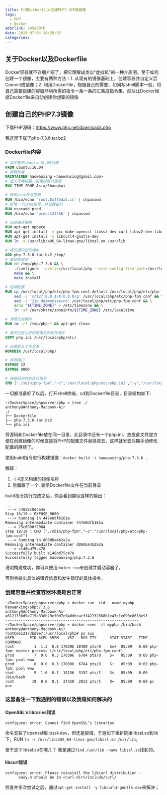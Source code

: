 ```yaml
---
title: 利用Dockerfile创建PHP7.3环境镜像
tags:
  - PHP
  - Docker
abbrlink: a05a90fb
date: 2019-07-04 10:39:55
categories:
---
```


## 关于Docker以及Dockerfile

Docker容器就不详细介绍了，把它理解成类似“虚拟机”的一种介质吧。至于如何创建一个镜像，主要有两种方法：1. 从现有的镜像基础上，创建容器并自定义后Commit成镜像；2. 利用Dockerfile，根据自己的需要，如同写shell脚本一般，将自己需要搭建的容器环境所需的指令一条一条的汇集成指令集，然后让Docker根据Dockerfile来自动创建你想要的镜像

## 创建自己的PHP7.3镜像

下载PHP源码：https://www.php.net/downloads.php

我这里下载了php-7.3.6.tar.bz2
### Dockerfile内容

```Dockerfile
# 指定基于ubuntu:16.04创建
FROM ubuntu:16.04
# 声明作者
MAINTAINER haowanxing <haowanxing@gmail.com>
# 定义环境变量，设置时区时使用
ENV TIME_ZONE Asia/Shanghai

# 修改root账号密码
RUN /bin/echo 'root:0x4f5da2.cn' | chpasswd
# 新增一个prod账号，并设置密码
RUN useradd prod
RUN /bin/echo 'prod:123456' | chpasswd

# 安装编译依赖
RUN apt-get update
RUN apt-get install -y gcc make openssl libssl-dev curl libbz2-dev libxml2-dev libjpeg-dev libpng-dev libfreetype6-dev libzip-dev
RUN apt-get install -y libcurl4-gnutls-dev
RUN ln -s /usr/lib/x86_64-linux-gnu/libssl.so /usr/lib

# 拷贝源码到环境中
ADD php-7.3.6.tar.bz2 /tmp/
# 编译和安装
RUN cd /tmp/php-7.3.6 && \
	./configure --prefix=/usr/local/php --with-config-file-path=/usr/local/php/etc --enable-fpm --with-fpm-user=prod --with-fpm-group=prod --with-mysqli --with-pdo-mysql --with-iconv-dir --with-freetype-dir --with-jpeg-dir --with-png-dir --with-zlib --with-libxml-dir=/usr --enable-xml --disable-rpath --enable-bcmath --enable-shmop --enable-sysvsem --enable-inline-optimization --with-curl --enable-mbregex --enable-mbstring --enable-ftp --with-gd --with-openssl --with-mhash --enable-pcntl --enable-sockets --with-xmlrpc --enable-zip --enable-soap --without-pear --with-gettext --disable-fileinfo --enable-maintainer-zts && \
	make && \
	make install

# 后续配置
RUN cp /usr/local/php/etc/php-fpm.conf.default /usr/local/php/etc/php-fpm.conf && \
	sed -i 's/127.0.0.1/0.0.0.0/g' /usr/local/php/etc/php-fpm.conf && \
	sed -i "21a daemonize=no" /usr/local/php/etc/php-fpm.conf && \
	echo "${TIME_ZONE}" > /etc/timezone && \
	ln -sf /usr/share/zoneinfo/${TIME_ZONE} /etc/localtime

# 清理无用缓存
RUN rm -rf /tmp/php-* && apt-get clean

# 拷贝已定义好的配置文件到环境中
COPY php.ini /usr/local/php/etc/

# 设置默认工作目录
WORKDIR /usr/local/php/

# 声明端口
EXPOSE 22
EXPOSE 9000

# 容器启动时的执行指令
CMD ["./sbin/php-fpm","-c","/usr/local/php/etc/php.ini","-y","/usr/local/php/etc/php-fpm.conf"]
```

一切都准备好了以后，打开shell终端，cd到Dockerfile目录，目录结构如下:

```
~/DockerSpace/phpserver/php » tree ./                                                                                                                                           anthony@Anthony-Macbook-Air
./
├── Dockerfile
├── php-7.3.6.tar.bz2
└── php.ini
```

将源码和Dockerfile放在同一目录，此目录中还有一个php.ini，放置此文件是方便在创建镜像的时候直接将PHP的配置文件替换进去，这样就省去后期手动修改配置的麻烦了。

使用build指令进行构建镜像：`docker build -t haowanxing/php:7.3.6 .`

解释：

1. -t #定义构建的镜像名称
2. 后面跟了一个`.`表示Dockerfile文件在当前目录

build指令执行完成之后，你会看到类似这样的输出：

```
...
 ---> c4838c0eca4a
Step 18/19 : EXPOSE 9000
 ---> Running in 447e0dfb161a
Removing intermediate container 447e0dfb161a
 ---> 25c6980f2084
Step 19/19 : CMD ["./sbin/php-fpm","-c","/usr/local/php/etc/php-fpm.conf"]
 ---> Running in d00d6a4b2a2a
Removing intermediate container d00d6a4b2a2a
 ---> e146bd75c478
Successfully built e146bd75c478
Successfully tagged haowanxing/php:7.3.6
```

说明构建成功，你可以使用`docker run`来创建并启动容器了。

否则会输出具体的错误信息和发生错误的具体指令。

### 创建容器并检查容器环境是否正常

```
~/DockerSpace/phpserver/php » docker run -itd --name myphp haowanxing/php:7.3.6                                                                                                 anthony@Anthony-Macbook-Air
a612173bd9e715a838b29ef0d7e94ddbcac3f42232668b1e43e1e090c8633e9f
------------------------------------------------------------
~/DockerSpace/phpserver/php » docker exec -it myphp /bin/bash                                                                                                                   anthony@Anthony-Macbook-Air
root@a612173bd9e7:/usr/local/php# ps aux
USER       PID %CPU %MEM    VSZ   RSS TTY      STAT START   TIME COMMAND
root         1  1.3  0.8 170396 18408 pts/0    Ss+  05:09   0:00 php-fpm: master process (/usr/local/php/etc/php-fpm.conf)
prod         7  0.0  0.3 170396  6784 pts/0    S+   05:09   0:00 php-fpm: pool www
prod         8  0.0  0.3 170396  6784 pts/0    S+   05:09   0:00 php-fpm: pool www
root         9  1.6  0.1  18236  3192 pts/1    Ss   05:09   0:00 /bin/bash
root        19  0.0  0.1  34420  2812 pts/1    R+   05:09   0:00 ps aux

```

### 这里备注一下我遇到的错误以及我是如何解决的

#### OpenSSL's libraries错误

```
configure: error: Cannot find OpenSSL’s libraries
```

命名安装了openssl和libssl-dev，但还是报错，于是如下重新链接libssl.so到lib下，RUN `ln -s /usr/lib/x86_64-linux-gnu/libssl.so /usr/lib`。

至于这个libssl.so在哪儿？ 我是通过`find /usr/lib -name libssl.so`找到的。

#### libcurl错误

```
configure: error: Please reinstall the libcurl distribution -
      easy.h should be in <curl-dir>/include/curl/
```

检查并多次尝试之后，通过`apt-get install -y libcurl4-gnutls-dev`来解决；
